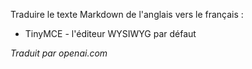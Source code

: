 Traduire le texte Markdown de l'anglais vers le français : <!-- Filename: Help4.x:TinyMCE  / Display title: TinyMCE  -->

- TinyMCE - l'éditeur WYSIWYG par défaut

*Traduit par openai.com*

